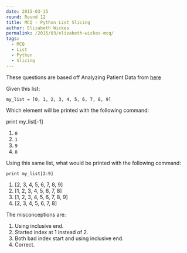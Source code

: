 ```yaml
---
date: 2015-03-15
round: Round 12
title: MCQ - Python List Slicing
author: Elizabeth Wickes
permalink: /2015/03/elizabeth-wickes-mcq/
tags:
  - MCQ
  - List
  - Python
  - Slicing
---
```

These questions are based off Analyzing Patient Data from [here](http://swcarpentry.github.io/python-novice-inflammation/01-numpy.html)

Given this list:

    my_list = [0, 1, 2, 3, 4, 5, 6, 7, 8, 9]

Which element will be printed with the following command:

print my_list[-1]

1.  `0`
2.  `1`
3.  `9`
4.  `8`

Using this same list, what would be printed with the following command:

    print my_list[2:9]

1.  [2, 3, 4, 5, 6, 7, 8, 9]
2.  [1, 2, 3, 4, 5, 6, 7, 8]
3.  [1, 2, 3, 4, 5, 6, 7, 8, 9]
4.  [2, 3, 4, 5, 6, 7, 8]

The misconceptions are:

1.  Using inclusive end.
2.  Started index at 1 instead of 2.
3.  Both bad index start and using inclusive end.
4.  Correct.
